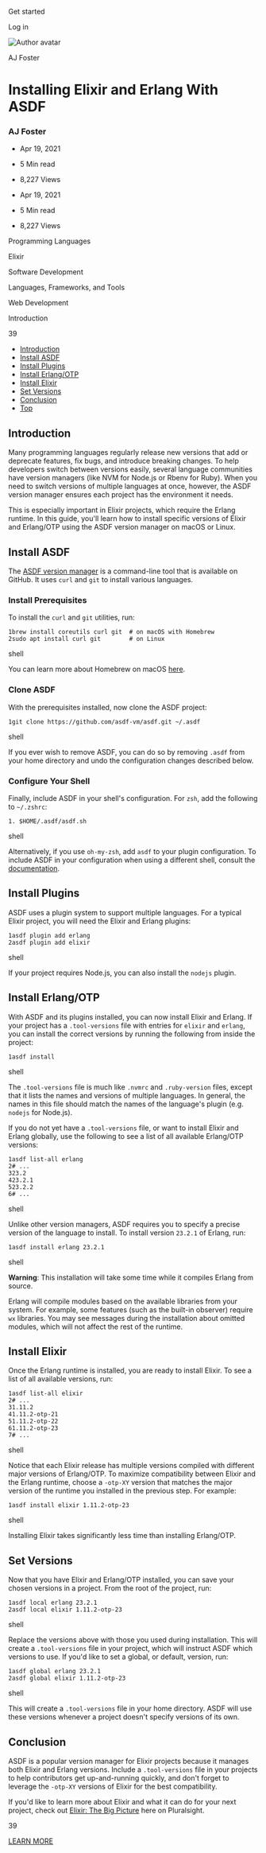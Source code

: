 <span data-css-15b13by="" aria-hidden="false">Get started</span>

<span data-css-15b13by="" aria-hidden="false">Log in</span>

<img src="../../pluralsight.imgix.net/author/lg/610746aa-87de-4de6-a275-4e28abe042ed.jpg" alt="Author avatar" class="jsx-3841407315" />

AJ Foster

Installing Elixir and Erlang With ASDF
======================================

### AJ Foster

-   Apr 19, 2021
-   5 Min read
-   8,227 Views

-   Apr 19, 2021
-   <span class="jsx-3759398792" itemprop="timeRequired">5 Min</span> read
-   8,227 Views

<span class="jsx-3759398792"></span>

<span data-css-1997kh1="">Programming Languages</span>

<span class="jsx-3759398792"></span>

<span data-css-1997kh1="">Elixir</span>

<span class="jsx-3759398792"></span>

<span data-css-1997kh1="">Software Development</span>

<span class="jsx-3759398792"></span>

<span data-css-1997kh1="">Languages, Frameworks, and Tools</span>

<span class="jsx-3759398792"></span>

<span data-css-1997kh1="">Web Development</span>

Introduction

39

-   <a href="#module-introduction" class="menu-link">Introduction</a>
-   <a href="#module-installasdf" class="menu-link">Install ASDF</a>
-   <a href="#module-installplugins" class="menu-link">Install Plugins</a>
-   <a href="#module-installerlangotp" class="menu-link">Install Erlang/OTP</a>
-   <a href="#module-installelixir" class="menu-link">Install Elixir</a>
-   <a href="#module-setversions" class="menu-link">Set Versions</a>
-   <a href="#module-conclusion" class="menu-link">Conclusion</a>
-   <a href="#top" class="menu-link">Top</a>

Introduction
------------

Many programming languages regularly release new versions that add or deprecate features, fix bugs, and introduce breaking changes. To help developers switch between versions easily, several language communities have version managers (like NVM for Node.js or Rbenv for Ruby). When you need to switch versions of multiple languages at once, however, the ASDF version manager ensures each project has the environment it needs.

This is especially important in Elixir projects, which require the Erlang runtime. In this guide, you'll learn how to install specific versions of Elixir and Erlang/OTP using the ASDF version manager on macOS or Linux.

Install ASDF
------------

The [ASDF version manager](https://github.com/asdf-vm/asdf) is a command-line tool that is available on GitHub. It uses <span class="jsx-3120878690">`curl`</span> and <span class="jsx-3120878690">`git`</span> to install various languages.

### Install Prerequisites

To install the <span class="jsx-3120878690">`curl`</span> and <span class="jsx-3120878690">`git`</span> utilities, run:

    1brew install coreutils curl git  # on macOS with Homebrew
    2sudo apt install curl git        # on Linux

shell

You can learn more about Homebrew on macOS [here](https://brew.sh/).

### Clone ASDF

With the prerequisites installed, now clone the ASDF project:

    1git clone https://github.com/asdf-vm/asdf.git ~/.asdf

shell

If you ever wish to remove ASDF, you can do so by removing <span class="jsx-3120878690">`.asdf`</span> from your home directory and undo the configuration changes described below.

### Configure Your Shell

Finally, include ASDF in your shell's configuration. For <span class="jsx-3120878690">`zsh`</span>, add the following to <span class="jsx-3120878690">`~/.zshrc`</span>:

    1. $HOME/.asdf/asdf.sh

shell

Alternatively, if you use <span class="jsx-3120878690">`oh-my-zsh`</span>, add <span class="jsx-3120878690">`asdf`</span> to your plugin configuration. To include ASDF in your configuration when using a different shell, consult the [documentation](https://asdf-vm.com/#/core-manage-asdf?id=install).

Install Plugins
---------------

ASDF uses a plugin system to support multiple languages. For a typical Elixir project, you will need the Elixir and Erlang plugins:

    1asdf plugin add erlang
    2asdf plugin add elixir

shell

If your project requires Node.js, you can also install the <span class="jsx-3120878690">`nodejs`</span> plugin.

Install Erlang/OTP
------------------

With ASDF and its plugins installed, you can now install Elixir and Erlang. If your project has a <span class="jsx-3120878690">`.tool-versions`</span> file with entries for <span class="jsx-3120878690">`elixir`</span> and <span class="jsx-3120878690">`erlang`</span>, you can install the correct versions by running the following from inside the project:

    1asdf install

shell

The <span class="jsx-3120878690">`.tool-versions`</span> file is much like <span class="jsx-3120878690">`.nvmrc`</span> and <span class="jsx-3120878690">`.ruby-version`</span> files, except that it lists the names and versions of multiple languages. In general, the names in this file should match the names of the language's plugin (e.g. <span class="jsx-3120878690">`nodejs`</span> for Node.js).

If you do not yet have a <span class="jsx-3120878690">`.tool-versions`</span> file, or want to install Elixir and Erlang globally, use the following to see a list of all available Erlang/OTP versions:

    1asdf list-all erlang
    2# ...
    323.2
    423.2.1
    523.2.2
    6# ...

shell

Unlike other version managers, ASDF requires you to specify a precise version of the language to install. To install version <span class="jsx-3120878690">`23.2.1`</span> of Erlang, run:

    1asdf install erlang 23.2.1

shell

**Warning**: This installation will take some time while it compiles Erlang from source.

Erlang will compile modules based on the available libraries from your system. For example, some features (such as the built-in observer) require <span class="jsx-3120878690">`wx`</span> libraries. You may see messages during the installation about omitted modules, which will not affect the rest of the runtime.

Install Elixir
--------------

Once the Erlang runtime is installed, you are ready to install Elixir. To see a list of all available versions, run:

    1asdf list-all elixir
    2# ...
    31.11.2
    41.11.2-otp-21
    51.11.2-otp-22
    61.11.2-otp-23
    7# ...

shell

Notice that each Elixir release has multiple versions compiled with different major versions of Erlang/OTP. To maximize compatibility between Elixir and the Erlang runtime, choose a <span class="jsx-3120878690">`-otp-XY`</span> version that matches the major version of the runtime you installed in the previous step. For example:

    1asdf install elixir 1.11.2-otp-23

shell

Installing Elixir takes significantly less time than installing Erlang/OTP.

Set Versions
------------

Now that you have Elixir and Erlang/OTP installed, you can save your chosen versions in a project. From the root of the project, run:

    1asdf local erlang 23.2.1
    2asdf local elixir 1.11.2-otp-23

shell

Replace the versions above with those you used during installation. This will create a <span class="jsx-3120878690">`.tool-versions`</span> file in your project, which will instruct ASDF which versions to use. If you'd like to set a global, or default, version, run:

    1asdf global erlang 23.2.1
    2asdf global elixir 1.11.2-otp-23

shell

This will create a <span class="jsx-3120878690">`.tool-versions`</span> file in your home directory. ASDF will use these versions whenever a project doesn't specify versions of its own.

Conclusion
----------

ASDF is a popular version manager for Elixir projects because it manages both Elixir and Erlang versions. Include a <span class="jsx-3120878690">`.tool-versions`</span> file in your projects to help contributors get up-and-running quickly, and don't forget to leverage the <span class="jsx-3120878690">`-otp-XY`</span> versions of Elixir for the best compatibility.

If you'd like to learn more about Elixir and what it can do for your next project, check out [Elixir: The Big Picture](https://app.pluralsight.com/library/courses/elixir-big-picture/) here on Pluralsight.

39

[<span data-css-15b13by="" aria-hidden="false">LEARN MORE</span>](https://www.pluralsight.com/product/paths)
